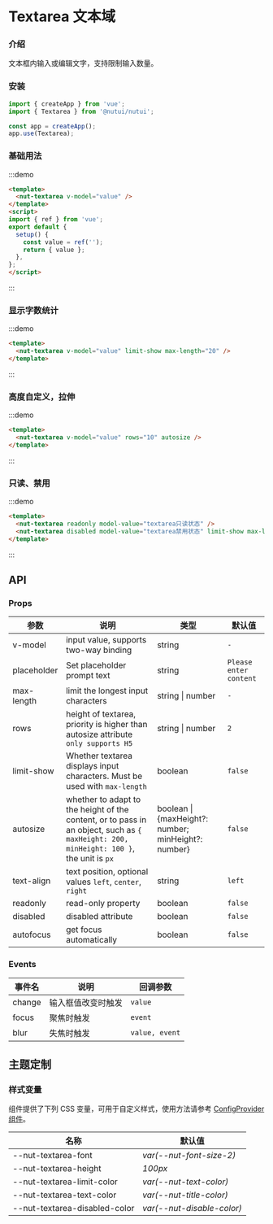 # Textarea 文本域

### 介绍

文本框内输入或编辑文字，支持限制输入数量。

### 安装

``` javascript
import { createApp } from 'vue';
import { Textarea } from '@nutui/nutui';

const app = createApp();
app.use(Textarea);

```

### 基础用法
:::demo

```html
<template>
  <nut-textarea v-model="value" />
</template>
<script>
import { ref } from 'vue';
export default {
  setup() {
    const value = ref('');
    return { value };
  },
};
</script>
```
:::

### 显示字数统计

:::demo

```html
<template>
  <nut-textarea v-model="value" limit-show max-length="20" />
</template>
```
:::

### 高度自定义，拉伸
:::demo

```html
<template>
  <nut-textarea v-model="value" rows="10" autosize />
</template>
```
:::
### 只读、禁用

:::demo

```html
<template>
  <nut-textarea readonly model-value="textarea只读状态" />
  <nut-textarea disabled model-value="textarea禁用状态" limit-show max-length="20" />
</template>
```
:::

## API
### Props

| 参数        | 说明                                             | 类型           | 默认值         |
|-------------|--------------------------------------------------|----------------|----------------|
| v-model | input value, supports two-way binding | string | `-`|
| placeholder | Set placeholder prompt text | string | `Please enter content` |
| max-length | limit the longest input characters | string \| number | `-` |
| rows | height of textarea, priority is higher than autosize attribute `only supports H5` | string \| number | `2` |
| limit-show | Whether textarea displays input characters. Must be used with `max-length` | boolean | `false` |
| autosize | whether to adapt to the height of the content, or to pass in an object, such as `{ maxHeight: 200, minHeight: 100 }`, the unit is `px` | boolean \| {maxHeight?: number; minHeight?: number} | `false` |
| text-align | text position, optional values `left`, `center`, `right` | string | `left` |
| readonly | read-only property | boolean | `false` |
| disabled | disabled attribute | boolean | `false` |
| autofocus | get focus automatically | boolean | `false` |


### Events

| 事件名   | 说明           | 回调参数    |
|--------|----------------|-------------|
| change | 输入框值改变时触发 | `value`       |
| focus  | 聚焦时触发     | `event`       |
| blur   | 失焦时触发     | `value, event` |

## 主题定制

### 样式变量

组件提供了下列 CSS 变量，可用于自定义样式，使用方法请参考 [ConfigProvider 组件](#/zh-CN/config-provider)。

| 名称                                    | 默认值                     |
| --------------------------------------- | -------------------------- | 
| --nut-textarea-font| _var(--nut-font-size-2)_  |
| --nut-textarea-height| _100px_  |
| --nut-textarea-limit-color| _var(--nut-text-color)_  |
| --nut-textarea-text-color| _var(--nut-title-color)_  |
| --nut-textarea-disabled-color| _var(--nut-disable-color)_  |








